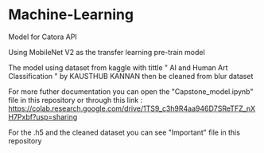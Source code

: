 # Machine-Learning

Model for Catora API

Using MobileNet V2 as the transfer learning pre-train model

The model using dataset from kaggle with tittle " AI and Human Art Classification " by KAUSTHUB KANNAN then be cleaned from blur dataset

For more futher documentation you can open the "Capstone_model.ipynb" file in this repository or through this link : https://colab.research.google.com/drive/1TS9_c3h9R4aa946D7SReTFZ_nXH7Pxbf?usp=sharing

For the .h5 and the cleaned dataset you can see "Important" file in this repository
